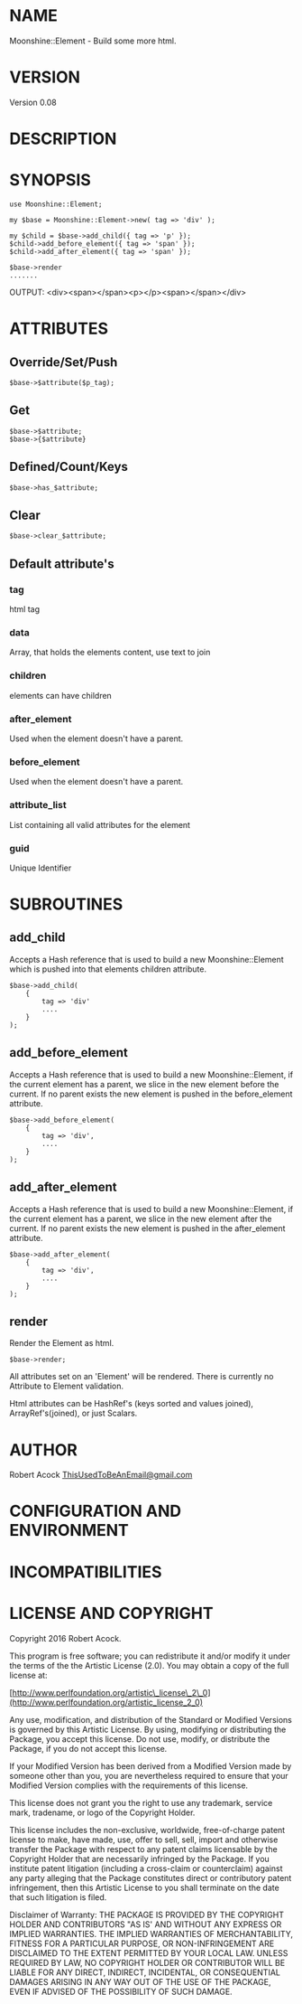 # NAME

Moonshine::Element - Build some more html.

# VERSION

Version 0.08 

# DESCRIPTION

# SYNOPSIS

    use Moonshine::Element;

    my $base = Moonshine::Element->new( tag => 'div' );

    my $child = $base->add_child({ tag => 'p' });
    $child->add_before_element({ tag => 'span' });
    $child->add_after_element({ tag => 'span' });

    $base->render
    .......

OUTPUT: &lt;div>&lt;span>&lt;/span>&lt;p>&lt;/p>&lt;span>&lt;/span>&lt;/div>

# ATTRIBUTES

## Override/Set/Push

    $base->$attribute($p_tag);

## Get

    $base->$attribute;
    $base->{$attribute}

## Defined/Count/Keys

    $base->has_$attribute;

## Clear

    $base->clear_$attribute;

## Default attribute's

### tag

html tag

### data

Array, that holds the elements content, use text to join

### children

elements can have children

### after\_element

Used when the element doesn't have a parent.

### before\_element

Used when the element doesn't have a parent.

### attribute\_list

List containing all valid attributes for the element

### guid

Unique Identifier 

# SUBROUTINES

## add\_child

Accepts a Hash reference that is used to build a new Moonshine::Element
which is pushed into that elements children attribute.

    $base->add_child(
        {
            tag => 'div'
            ....
        }
    );

## add\_before\_element

Accepts a Hash reference that is used to build a new Moonshine::Element, if the current
element has a parent, we slice in the new element before the current. If no parent exists the new element
is pushed in the before\_element attribute.

    $base->add_before_element(
        {
            tag => 'div',
            ....
        }
    );

## add\_after\_element

Accepts a Hash reference that is used to build a new Moonshine::Element, if the current
element has a parent, we slice in the new element after the current. If no parent exists the new element
is pushed in the after\_element attribute.

    $base->add_after_element(
        {
            tag => 'div',
            ....
        }
    );

## render

Render the Element as html.

    $base->render;

All attributes set on an 'Element' will be rendered. There is currently no Attribute to Element
validation.

Html attributes can be HashRef's (keys sorted and values joined), ArrayRef's(joined), or just Scalars.

# AUTHOR

Robert Acock <ThisUsedToBeAnEmail@gmail.com>

# CONFIGURATION AND ENVIRONMENT

# INCOMPATIBILITIES

# LICENSE AND COPYRIGHT

Copyright 2016 Robert Acock.

This program is free software; you can redistribute it and/or modify it
under the terms of the the Artistic License (2.0). You may obtain a
copy of the full license at:

[http://www.perlfoundation.org/artistic\_license\_2\_0](http://www.perlfoundation.org/artistic_license_2_0)

Any use, modification, and distribution of the Standard or Modified
Versions is governed by this Artistic License. By using, modifying or
distributing the Package, you accept this license. Do not use, modify,
or distribute the Package, if you do not accept this license.

If your Modified Version has been derived from a Modified Version made
by someone other than you, you are nevertheless required to ensure that
your Modified Version complies with the requirements of this license.

This license does not grant you the right to use any trademark, service
mark, tradename, or logo of the Copyright Holder.

This license includes the non-exclusive, worldwide, free-of-charge
patent license to make, have made, use, offer to sell, sell, import and
otherwise transfer the Package with respect to any patent claims
licensable by the Copyright Holder that are necessarily infringed by the
Package. If you institute patent litigation (including a cross-claim or
counterclaim) against any party alleging that the Package constitutes
direct or contributory patent infringement, then this Artistic License
to you shall terminate on the date that such litigation is filed.

Disclaimer of Warranty: THE PACKAGE IS PROVIDED BY THE COPYRIGHT HOLDER
AND CONTRIBUTORS "AS IS' AND WITHOUT ANY EXPRESS OR IMPLIED WARRANTIES.
THE IMPLIED WARRANTIES OF MERCHANTABILITY, FITNESS FOR A PARTICULAR
PURPOSE, OR NON-INFRINGEMENT ARE DISCLAIMED TO THE EXTENT PERMITTED BY
YOUR LOCAL LAW. UNLESS REQUIRED BY LAW, NO COPYRIGHT HOLDER OR
CONTRIBUTOR WILL BE LIABLE FOR ANY DIRECT, INDIRECT, INCIDENTAL, OR
CONSEQUENTIAL DAMAGES ARISING IN ANY WAY OUT OF THE USE OF THE PACKAGE,
EVEN IF ADVISED OF THE POSSIBILITY OF SUCH DAMAGE.
